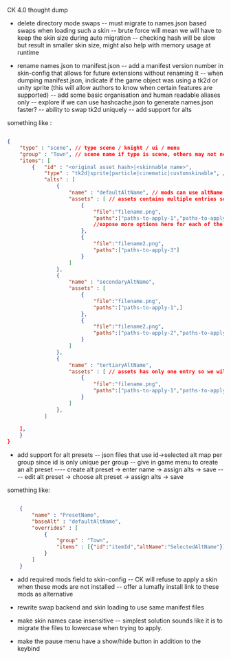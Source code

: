 CK 4.0 thought dump

- delete directory mode swaps
-- must migrate to names.json based swaps when loading such a skin
-- brute force will mean we will have to keep the skin size during auto migration
-- checking hash will be slow but result in smaller skin size, might also help with memory usage at runtime

- rename names.json to manifest.json
-- add a manifest version number in skin-config that allows for future extensions without renaming it
-- when dumping manifest.json, indicate if the game object was using a tk2d or unity sprite (this will allow authors to know when certain features are supported)
-- add some basic organisation and human readable aliases only
-- explore if we can use hashcache.json to generate names.json faster?
-- ability to swap tk2d uniquely 
-- add support for alts

something like :

```json

{
    "type" : "scene", // type scene / knight / ui / menu
    "group" : "Town", // scene name if type is scene, others may not need a group
    "items": [
        {   "id" : "<original asset hash>|<skinnable name>",
            "type" : "tk2d|sprite|particle|cinematic|customskinable", // these types will allow us to combine swap code with regular knight skinning code everything will have same base
            "alts" : [
                {
                    "name" : "defaultAltName", // mods can use altName to do fun things like select an alt for left/right or select knight alts for a particular scene.
                    "assets" : [ // assets contains multiple entries so we will apply each one uniquely when possible
                        { 
                            "file":"filename.png",
                            "paths":["paths-to-apply-1","paths-to-apply-2"]
                            //expose more options here for each of the types
                        },
                        { 
                            "file":"filename2.png",
                            "paths":["paths-to-apply-3"]
                        }
                    ]
                },
                {
                    "name" : "secondaryAltName",
                    "assets" : [
                        { 
                            "file":"filename.png",
                            "paths":["paths-to-apply-1",]
                        },
                        { 
                            "file":"filename2.png",
                            "paths":["paths-to-apply-2","paths-to-apply-3"]
                        }
                    ]
                },
                {
                    "name" : "tertiaryAltName",
                    "assets" : [ // assets has only one entry so we will apply without cloning tk2d
                        { 
                            "file":"filename.png",
                            "paths":["paths-to-apply-1","paths-to-apply-2","paths-to-apply-3"]
                        }
                    ]
                },
            ]
            
    ],
    }
}
```


- add support for alt presets
-- json files that use id->selected alt map per group since id is only unique per group
-- give in game menu to create an alt preset
---- create alt preset -> enter name -> assign alts -> save
---- edit alt preset -> choose alt preset -> assign alts -> save

something like:
```json

    {
        "name" : "PresetName",
        "baseAlt" : "defaultAltName",
        "overrides" : [
            { 
                "group" : "Town",
                "items" : [{"id":"itemId","altName":"SelectedAltName"}]
            }
        ]
    }
```

- add required mods field to skin-config
-- CK will refuse to apply a skin when these mods are not installed
-- offer a lumafly install link to these mods as alternative

- rewrite swap backend and skin loading to use same manifest files

- make skin names case insensitive
-- simplest solution sounds like it is to migrate the files to lowercase when trying to apply.

- make the pause menu have a show/hide button in addition to the keybind

